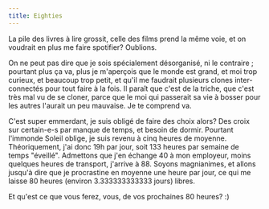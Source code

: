 ```yaml
---
title: Eighties
---
```


La pile des livres à lire grossit, celle des films prend la même voie, et on
voudrait en plus me faire spotifier? Oublions.

On ne peut pas dire que je sois spécialement désorganisé, ni le contraire ;
pourtant plus ça va, plus je m'aperçois que le monde est grand, et moi trop
curieux, et beaucoup trop petit, et qu'il me faudrait plusieurs clones inter-
connectés pour tout faire à la fois. Il paraît que c'est de la triche, que
c'est très mal vu de se cloner, parce que le moi qui passerait sa vie à bosser
pour les autres l'aurait un peu mauvaise. Je te comprend va.

C'est super emmerdant, je suis obligé de faire des choix alors? Des croix sur
certain-e-s par manque de temps, et besoin de dormir. Pourtant l'immonde
Soleil oblige, je suis revenu à cinq heures de moyenne. Théoriquement, j'ai
donc 19h par jour, soit 133 heures par semaine de temps "éveillé". Admettons
que j'en échange 40 à mon employeur, moins quelques heures de transport,
j'arrive à 88. Soyons magnianimes, et allons jusqu'à dire que je procrastine
en moyenne une heure par jour, ce qui me laisse 80 heures (environ
3.333333333333 jours) libres.

Et qu'est ce que vous ferez, vous, de vos prochaines 80 heures? :)

